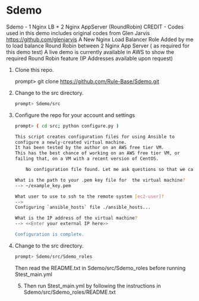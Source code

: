 # Sdemo
Sdemo - 1 Nginx LB + 2 Nginx AppServer (RoundRobin)
CREDIT - Codes used in this demo includes original codes from Glen Jarvis https://github.com/glenjarvis A New Nginx Load Balancer Role Added by me to load balance Round Robin between 2 Nginx App Server ( as required for this demo test) A live demo is currently available in AWS to show the required Round Robin feature (IP Addresses available upon request)

1. Clone this repo.

    prompt> git clone  https://github.com/Rule-Base/Sdemo.git

    

2. Change to the src directory.

    ```bash
    prompt> Sdemo/src

    ```

3. Configure the repo for your account and settings

    ```bash
    prompt> ( cd src; python configure.py )

    This script creates configuration files for using Ansible to
    configure a newly-created virtual machine.
    It has been tested by the author on an AWS free tier VM.
    This has the best chance of working on an AWS free tier VM, or
    failing that, on a VM with a recent version of CentOS.

        No configuration file found. Let me ask questions so that we can configure.

    What is the path to your .pem key file for  the virtual machine?
    --> ~/example_key.pem

    What user to use to ssh to the remote system [ec2-user]?
    -->
    Configuring `ansible_hosts` file ./ansible_hosts...

    What is the IP address of the virtual machine?
    --> <<Enter your external IP here>>

    Configuration is complete.

4. Change to the src directory.

    ```bash
    prompt> Sdemo/src/Sdemo_roles

    ```

   Then read the README.txt in Sdemo/src/Sdemo_roles  before running Stest_main.yml

    5. Then run Stest_main.yml by following the instructions in  Sdemo/src/Sdemo_roles/README.txt

